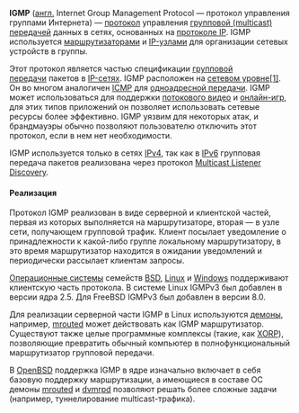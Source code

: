 **IGMP** ([англ.](https://ru.wikipedia.org/wiki/%D0%90%D0%BD%D0%B3%D0%BB%D0%B8%D0%B9%D1%81%D0%BA%D0%B8%D0%B9_%D1%8F%D0%B7%D1%8B%D0%BA "Английский язык") Internet Group Management Protocol — протокол управления группами Интернета) — [протокол](https://ru.wikipedia.org/wiki/%D0%A1%D0%B5%D1%82%D0%B5%D0%B2%D0%BE%D0%B9_%D0%BF%D1%80%D0%BE%D1%82%D0%BE%D0%BA%D0%BE%D0%BB "Сетевой протокол") управления [групповой (multicast) передачей](https://ru.wikipedia.org/wiki/Multicast "Multicast") данных в сетях, основанных на [протоколе IP](https://ru.wikipedia.org/wiki/Internet_Protocol "Internet Protocol"). IGMP используется [маршрутизаторами](https://ru.wikipedia.org/wiki/%D0%9C%D0%B0%D1%80%D1%88%D1%80%D1%83%D1%82%D0%B8%D0%B7%D0%B0%D1%82%D0%BE%D1%80 "Маршрутизатор") и [IP-узлами](https://ru.wikipedia.org/wiki/%D0%A3%D0%B7%D0%B5%D0%BB_%D1%81%D0%B5%D1%82%D0%B8 "Узел сети") для организации сетевых устройств в группы.

Этот протокол является частью спецификации [групповой передачи](https://ru.wikipedia.org/wiki/Multicast "Multicast") пакетов в [IP-сетях](https://ru.wikipedia.org/wiki/Internet_Protocol "Internet Protocol"). IGMP расположен на [сетевом уровне](https://ru.wikipedia.org/wiki/%D0%A1%D0%B5%D1%82%D0%B5%D0%B2%D0%BE%D0%B9_%D1%83%D1%80%D0%BE%D0%B2%D0%B5%D0%BD%D1%8C "Сетевой уровень")[[1]](https://ru.wikipedia.org/wiki/IGMP#cite_note-1). Он во многом аналогичен [ICMP](https://ru.wikipedia.org/wiki/ICMP "ICMP") для [одноадресной передачи](https://ru.wikipedia.org/wiki/Unicast "Unicast"). IGMP может использоваться для поддержки [потокового видео](https://ru.wikipedia.org/wiki/%D0%9F%D0%BE%D1%82%D0%BE%D0%BA%D0%BE%D0%B2%D0%BE%D0%B5_%D0%BC%D1%83%D0%BB%D1%8C%D1%82%D0%B8%D0%BC%D0%B5%D0%B4%D0%B8%D0%B0 "Потоковое мультимедиа") и [онлайн-игр](https://ru.wikipedia.org/wiki/%D0%9E%D0%BD%D0%BB%D0%B0%D0%B9%D0%BD-%D0%B8%D0%B3%D1%80%D0%B0 "Онлайн-игра"), для этих типов приложений он позволяет использовать сетевые ресурсы более эффективно. IGMP уязвим для некоторых атак, и брандмауэры обычно позволяют пользователю отключить этот протокол, если в нем нет необходимости.

IGMP используется только в сетях [IPv4](https://ru.wikipedia.org/wiki/IPv4 "IPv4"), так как в [IPv6](https://ru.wikipedia.org/wiki/IPv6 "IPv6") групповая передача пакетов реализована через протокол [Multicast Listener Discovery](https://ru.wikipedia.org/wiki/Multicast_Listener_Discovery "Multicast Listener Discovery").
#### Реализация

Протокол IGMP реализован в виде серверной и клиентской частей, первая из которых выполняется на маршрутизаторе, вторая — в узле сети, получающем групповой трафик. Клиент посылает уведомление о принадлежности к какой-либо группе локальному маршрутизатору, в это время маршрутизатор находится в ожидании уведомлений и периодически рассылает клиентам запросы.

[Операционные системы](https://ru.wikipedia.org/wiki/%D0%9E%D0%BF%D0%B5%D1%80%D0%B0%D1%86%D0%B8%D0%BE%D0%BD%D0%BD%D0%B0%D1%8F_%D1%81%D0%B8%D1%81%D1%82%D0%B5%D0%BC%D0%B0 "Операционная система") семейств [BSD](https://ru.wikipedia.org/wiki/BSD "BSD"), [Linux](https://ru.wikipedia.org/wiki/Linux "Linux") и [Windows](https://ru.wikipedia.org/wiki/Microsoft_Windows "Microsoft Windows") поддерживают клиентскую часть протокола. В системе Linux IGMPv3 был добавлен в версии ядра 2.5. Для FreeBSD IGMPv3 был добавлен в версии 8.0.

Для реализации серверной части IGMP в Linux используются [демоны](https://ru.wikipedia.org/wiki/%D0%94%D0%B5%D0%BC%D0%BE%D0%BD_(%D0%BF%D1%80%D0%BE%D0%B3%D1%80%D0%B0%D0%BC%D0%BC%D0%B0) "Демон (программа)"), например, [mrouted](https://ru.wikipedia.org/w/index.php?title=Mrouted&action=edit&redlink=1 "Mrouted (страница отсутствует)") может действовать как IGMP маршрутизатор. Существуют также целые программные комплексы (такие, как [XORP](https://ru.wikipedia.org/w/index.php?title=XORP&action=edit&redlink=1 "XORP (страница отсутствует)")), позволяющие превратить обычный компьютер в полнофункциональный маршрутизатор групповой передачи.

В [OpenBSD](https://ru.wikipedia.org/wiki/OpenBSD "OpenBSD") поддержка IGMP в ядре изначально включает в себя базовую поддержку маршрутизации, а имеющиеся в составе ОС демоны [mrouted](https://ru.wikipedia.org/w/index.php?title=Mrouted&action=edit&redlink=1 "Mrouted (страница отсутствует)") и [dvmrpd](https://ru.wikipedia.org/wiki/Distance_Vector_Multicast_Routing_Protocol "Distance Vector Multicast Routing Protocol") позволяют решать более сложные задачи (например, туннелирование multicast-трафика).
